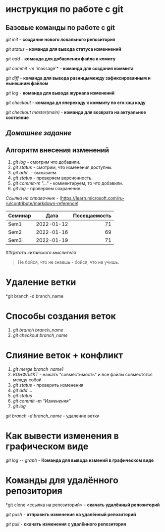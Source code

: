 # инструкция по работе с git
## Базовые команды по работе с git

*git init* - **создание нового локального репозитория**

*git status* - **команда для вывода статуса изменнений**

*git add* - **команда для добавления файла к комиту**

*git commit -m* 'massage'* - **команда для создания коммита**

*git diff* - **команда для вывода разницымежду зафиксированным и нынешним файлом**

*git log* - **команда для вывода журнала изменений**

*git checkout <commit code>* - **команда дл япереходу к коммиту по его хэш коду**

*git checkout master(main)* - **команда для возврата на актуальное состояние**

## _**Домашнее задание**_

## Алгоритм внесения изменений
1. *git log* - смотрим что добавили.
2. *git status* - смотрим, что изменения доступны.
3. *git add .* - вызываем.
4. *git status* - проверяем версионность.
5. *git commit-m "..."* - комментируем, то что добавили.
6. *git log* - проверяем сохранение. 

*Ссылка на справочник* - (https://learn.microsoft.com/ru-ru/contribute/markdown-reference)

| Семинар        | Дата           | Посещаемость|
| -------------  |:-------------: | -----:      |
| Sem1           | 2022-01-12|               71 |
| Sem2           | 2022-01-16|               69 |
| Sem3           | 2022-01-19|               71 |

##_Цитата китайского мыслителя_
  >Не бойся, что не знаешь - бойся, что не учишь.

# Удаление ветки 

*git branch -d branch_name

# Способы создания веток

  1. *git branch branch_name*
  2. *git checkout branch_name* 
  
# Слияние веток + конфликт

1. *git merge branch_name1*
2. *КОНФЛИКТ* - нажать "совместимость" и все файлы совместятся между собой
3. *git status* - проверить изменения 
4. *git add ...*
5. *git status*
6. *git commit -m "Изменения"*
7. *git log*

*git branch -d branch_name* - удаление ветки
# Как вывести изменения в графическом виде

*git log -- graph* - **Команда для вывода измений в графическом виде**

# Команды для удалённого репозитория

*git clone <ссылка на репозиторий> - **скачать удалённый репозиторий**

*git push* - **отправить изменения на удалённый репозиторий**

*git pull* - **скачать изменения с удалённого репозитория**


